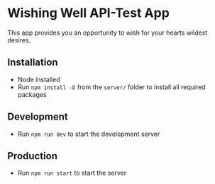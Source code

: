 # Wishing Well API-Test App

This app provides you an opportunity to wish for your hearts wildest desires.

## Installation
- Node installed
- Run `npm install -D` from the `server/` folder to install all required packages

## Development
- Run `npm run dev` to start the development server

## Production
- Run `npm run start` to start the server
